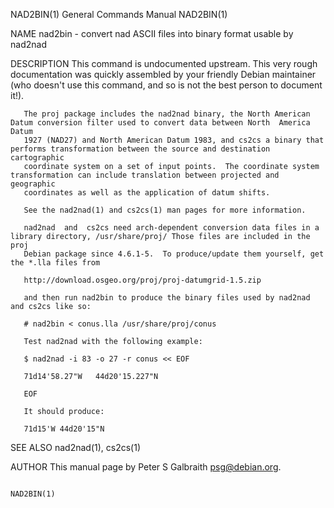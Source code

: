 NAD2BIN(1)                                                    General Commands Manual                                                   NAD2BIN(1)

NAME
       nad2bin - convert nad ASCII files into binary format usable by nad2nad

DESCRIPTION
       This command is undocumented upstream.  This very rough documentation was quickly assembled by your friendly Debian maintainer (who doesn't
       use this command, and so is not the best person to document it!).

       The proj package includes the nad2nad binary, the North American Datum conversion filter used to convert data between North  America  Datum
       1927 (NAD27) and North American Datum 1983, and cs2cs a binary that performs transformation between the source and destination cartographic
       coordinate system on a set of input points.  The coordinate system transformation can include translation between projected and  geographic
       coordinates as well as the application of datum shifts.

       See the nad2nad(1) and cs2cs(1) man pages for more information.

       nad2nad  and  cs2cs need arch-dependent conversion data files in a library directory, /usr/share/proj/ Those files are included in the proj
       Debian package since 4.6.1-5.  To produce/update them yourself, get the *.lla files from

       http://download.osgeo.org/proj/proj-datumgrid-1.5.zip

       and then run nad2bin to produce the binary files used by nad2nad and cs2cs like so:

       # nad2bin < conus.lla /usr/share/proj/conus

       Test nad2nad with the following example:

       $ nad2nad -i 83 -o 27 -r conus << EOF

       71d14'58.27"W   44d20'15.227"N

       EOF

       It should produce:

       71d15'W 44d20'15"N

SEE ALSO
       nad2nad(1), cs2cs(1)

AUTHOR
       This manual page by Peter S Galbraith <psg@debian.org>.

                                                                                                                                        NAD2BIN(1)
